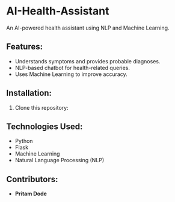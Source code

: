 
# AI-Health-Assistant
An AI-powered health assistant using NLP and Machine Learning.

## Features:
- Understands symptoms and provides probable diagnoses.
- NLP-based chatbot for health-related queries.
- Uses Machine Learning to improve accuracy.

## Installation:
1. Clone this repository:

## Technologies Used:
- Python
- Flask
- Machine Learning
- Natural Language Processing (NLP)

## Contributors:
- **Pritam Dode**
